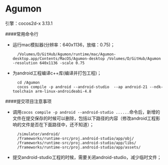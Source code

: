 # Agumon

引擎：cocos2d-x 3.13.1

####常用命令行
* 运行mac模拟器(分辨率：640x1136，放缩：0.75)；
		
		/Volumes/D/GitHub/Agumon/runtime/mac/Agumon-desktop.app/Contents/MacOS/Agumon-desktop /Volumes/D/GitHub/Agumon -resolution 640x1136 -scale 0.75

* 为android工程编译c++库(编译并打包工程)；
		
		cd /Agumon
		cocos compile -p android --android-studio  --ap android-21 --ndk-toolchain arm-linux-androideabi-4.8
		
		
####提交项目注意事项

* 调用`cocos compile -p android --android-studio ......`命令后，新增的文件在提交保存的时候可以删除，包括以下路径的内容（修改android工程影响的文件是否在下面路径中，还不知道）；

		/simulator/android/
		/frameworks/runtime-src/proj.android-studio/app/obj/
		/frameworks/runtime-src/proj.android-studio/app/libs/
		/frameworks/runtime-src/proj.android-studio/app/assets/
		
* 提交android-studio工程的时候，需要关闭android-studio，减少临时文件；